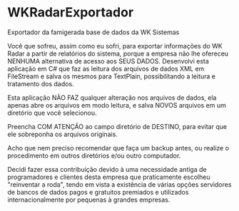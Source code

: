 # WKRadarExportador
Exportador da famigerada base de dados da WK Sistemas

Você que sofreu, assim como eu sofri, para exportar informações do WK Radar a partir de relatórios do sistema, porque a empresa não lhe ofereceu NENHUMA alternativa de acesso aos SEUS DADOS. Desenvolvi esta aplicação em C# que faz as leitura dos arquivos de dados XML em FileStream e salva os mesmos para TextPlain, possibilitando a leitura e tratamento dos dados. 

Esta aplicação NÃO FAZ qualquer alteração nos arquivos de dados, ela apenas abre os arquivos em modo leitura, e salva NOVOS arquivos em um diretório que você selecionou.

Preencha COM ATENÇÃO ao campo diretório de DESTINO, para evitar que ele sobreponha os arquivos originais.

Acho que nem preciso recomendar que faça um backup antes, ou realize o procedimento em outros diretórios e/ou outro computador.

Decidi fazer essa contribuição devido à uma necessidade antiga de programadores e clientes desta empresa que praticamente escolheu "reinventar a roda", tendo em vista a existência de várias opções servidores de bancos de dados pagos e gratuitos premiados e utilizados internacionalmente por pequenas à grandes empresas.
